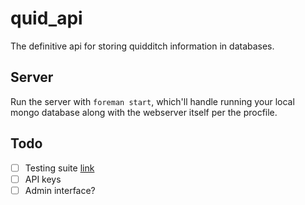 # quid_api

The definitive api for storing quidditch information in databases. 

## Server

Run the server with `foreman start`, which'll handle running your local mongo database along with the webserver itself per the procfile.

## Todo
- [ ] Testing suite [link](https://github.com/jedwood/api-testing-with-node)
- [ ] API keys
- [ ] Admin interface?